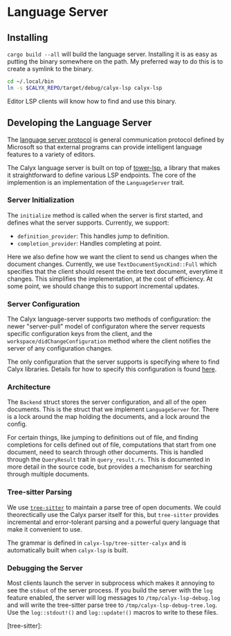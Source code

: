 # Language Server

## Installing

`cargo build --all` will build the language server. Installing it is as easy as putting the binary somewhere on the path. My preferred way to do this is to create a symlink to the binary.

```bash
cd ~/.local/bin
ln -s $CALYX_REPO/target/debug/calyx-lsp calyx-lsp
```

Editor LSP clients will know how to find and use this binary.

## Developing the Language Server

The [language server protocol](language-server-protocol-docs) is general communication protocol defined by Microsoft so that external programs can provide intelligent language features to a variety of editors.

The Calyx language server is built on top of [tower-lsp](), a library that makes it straightforward to define various LSP endpoints. The core of the implemention is an implementation of the `LanguageServer` trait.

### Server Initialization

The `initialize` method is called when the server is first started, and defines what the server supports. Currently, we support:

- `definition_provider`: This handles jump to definition.
- `completion_provider`: Handles completing at point.

Here we also define how we want the client to send us changes when the document changes. Currently, we use `TextDocumentSyncKind::Full` which specifies that the client should resent the entire text document, everytime it changes. This simplifies the implementation, at the cost of efficiency. At some point, we should change this to support incremental updates.

### Server Configuration

The Calyx language-server supports two methods of configuration: the newer "server-pull" model of configuraton where the server requests specific configuration keys from the client, and the `workspace/didChangeConfiguration` method where the client notifies the server of any configuration changes.

The only configuration that the server supports is specifying where to find Calyx libraries. Details for how to specify this configuration is found [here](./editor-highlighting.md).

### Architecture

The `Backend` struct stores the server configuration, and all of the open documents. This is the struct that we implement `LanguageServer` for. There is a lock around the map holding the documents, and a lock around the config.

For certain things, like jumping to definitions out of file, and finding completions for cells defined out of file, computations that start from one document, need to search through other documents. This is handled through the `QueryResult` trait in `query_result.rs`. This is documented in more detail in the source code, but provides a mechanism for searching through multiple documents.

### Tree-sitter Parsing

We use [`tree-sitter`](tree-sitter) to maintain a parse tree of open documents. We could theorectically use the Calyx parser itself for this, but `tree-sitter` provides incremental and error-tolerant parsing and a powerful query language that make it convenient to use.

The grammar is defined in `calyx-lsp/tree-sitter-calyx` and is automatically built when `calyx-lsp` is built.

### Debugging the Server

Most clients launch the server in subprocess which makes it annoying to see the `stdout` of the server process. If you build the server with the `log` feature enabled, the server will log messages to `/tmp/calyx-lsp-debug.log` and will write the tree-sitter parse tree to `/tmp/calyx-lsp-debug-tree.log`. Use the `log::stdout!()` and `log::update!()` macros to write to these files.

[tower-lsp]: https://docs.rs/tower-lsp/latest/tower_lsp/
[language-server-protocol-docs]:  https://microsoft.github.io/language-server-protocol/specifications/lsp/3.17/specification/#textDocument_definition
[tree-sitter]:
